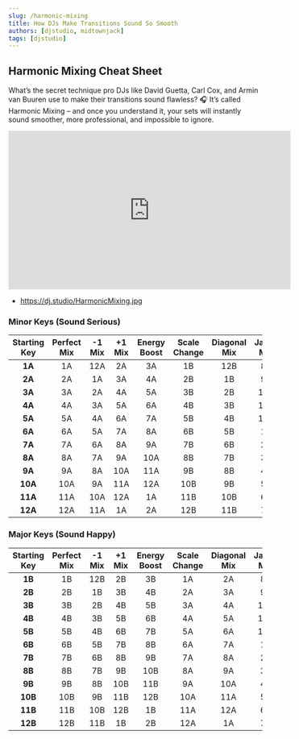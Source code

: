 ```yaml
---
slug: /harmonic-mixing
title: How DJs Make Transitions Sound So Smooth
authors: [djstudio, midtownjack]
tags: [djstudio]
---
```


## Harmonic Mixing Cheat Sheet

What’s the secret technique pro DJs like David Guetta, Carl Cox, and Armin van Buuren use to make their transitions sound flawless? 🎧
It’s called Harmonic Mixing – and once you understand it, your sets will instantly sound smoother, more professional, and impossible to ignore.

<!-- truncate -->

<iframe width="560" height="315" src="https://www.youtube.com/embed/Xzvid-d1c9E?si=sg-WtlfJs-X8jXCT" title="YouTube video player" frameborder="0" allow="accelerometer; autoplay; clipboard-write; encrypted-media; gyroscope; picture-in-picture; web-share" referrerpolicy="strict-origin-when-cross-origin" allowfullscreen></iframe>

- https://dj.studio/HarmonicMixing.jpg

### Minor Keys (Sound Serious)

| Starting Key | Perfect Mix | -1 Mix | +1 Mix | Energy Boost | Scale Change | Diagonal Mix | Jaw's Mix | Mood Shifter |
| :----------: | :---------: | :----: | :----: | :----------: | :----------: | :----------: | :-------: | :----------: |
|    **1A**    |     1A      |  12A   |   2A   |      3A      |      1B      |     12B      |    8A     |      4B      |
|    **2A**    |     2A      |   1A   |   3A   |      4A      |      2B      |      1B      |    9A     |      5B      |
|    **3A**    |     3A      |   2A   |   4A   |      5A      |      3B      |      2B      |    10A    |      6B      |
|    **4A**    |     4A      |   3A   |   5A   |      6A      |      4B      |      3B      |    11A    |      7B      |
|    **5A**    |     5A      |   4A   |   6A   |      7A      |      5B      |      4B      |    12A    |      8B      |
|    **6A**    |     6A      |   5A   |   7A   |      8A      |      6B      |      5B      |    1A     |      9B      |
|    **7A**    |     7A      |   6A   |   8A   |      9A      |      7B      |      6B      |    2A     |     10B      |
|    **8A**    |     8A      |   7A   |   9A   |     10A      |      8B      |      7B      |    3A     |     11B      |
|    **9A**    |     9A      |   8A   |  10A   |     11A      |      9B      |      8B      |    4A     |     12B      |
|   **10A**    |     10A     |   9A   |  11A   |     12A      |     10B      |      9B      |    5A     |      1B      |
|   **11A**    |     11A     |  10A   |  12A   |      1A      |     11B      |     10B      |    6A     |      2B      |
|   **12A**    |     12A     |  11A   |   1A   |      2A      |     12B      |     11B      |    7A     |      3B      |

### Major Keys (Sound Happy)

| Starting Key | Perfect Mix | -1 Mix | +1 Mix | Energy Boost | Scale Change | Diagonal Mix | Jaw's Mix | Mood Shifter |
| :----------: | :---------: | :----: | :----: | :----------: | :----------: | :----------: | :-------: | :----------: |
|    **1B**    |     1B      |  12B   |   2B   |      3B      |      1A      |      2A      |    8B     |     10A      |
|    **2B**    |     2B      |   1B   |   3B   |      4B      |      2A      |      3A      |    9B     |     11A      |
|    **3B**    |     3B      |   2B   |   4B   |      5B      |      3A      |      4A      |    10B    |     12A      |
|    **4B**    |     4B      |   3B   |   5B   |      6B      |      4A      |      5A      |    11B    |      1A      |
|    **5B**    |     5B      |   4B   |   6B   |      7B      |      5A      |      6A      |    12B    |      2A      |
|    **6B**    |     6B      |   5B   |   7B   |      8B      |      6A      |      7A      |    1B     |      3A      |
|    **7B**    |     7B      |   6B   |   8B   |      9B      |      7A      |      8A      |    2B     |      4A      |
|    **8B**    |     8B      |   7B   |   9B   |     10B      |      8A      |      9A      |    3B     |      5A      |
|    **9B**    |     9B      |   8B   |  10B   |     11B      |      9A      |     10A      |    4B     |      6A      |
|   **10B**    |     10B     |   9B   |  11B   |     12B      |     10A      |     11A      |    5B     |      7A      |
|   **11B**    |     11B     |  10B   |  12B   |      1B      |     11A      |     12A      |    6B     |      8A      |
|   **12B**    |     12B     |  11B   |   1B   |      2B      |     12A      |      1A      |    7B     |      9A      |
